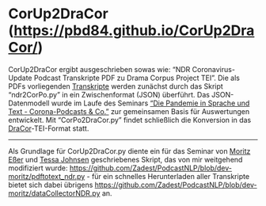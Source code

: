 # CorUp2DraCor (https://pbd84.github.io/CorUp2DraCor/)

CorUp2DraCor ergibt ausgeschrieben sowas wie: “NDR Coronavirus-Update Podcast Transkripte PDF zu Drama Corpus Project TEI”. Die als PDFs vorliegenden [Transkripte](https://www.ndr.de/nachrichten/info/Coronavirus-Update-Die-Podcast-Folgen-als-Skript,podcastcoronavirus102.html) werden zunächst durch das Skript “ndr2CorPo.py” in ein Zwischenformat (JSON) überführt. Das JSON-Datenmodell wurde im Laufe des Seminars [“Die Pandemie in Sprache und Text - Corona-Podcasts & Co.”](https://lehre.idh.uni-koeln.de/lehrveranstaltungen/sosem21/die-pandemie-in-sprache-und-text-corona-podcasts-und-co/) zur gemeinsamen Basis für Auswertungen entwickelt. Mit “CorPo2DraCor.py” findet schließlich die Konversion in das [DraCor](https://dracor.org/)-TEI-Format statt.

---
Als Grundlage für CorUp2DraCor.py diente ein für das Seminar von [Moritz Eßer](https://github.com/Zadest) und [Tessa Johnsen](https://github.com/tessajo) geschriebenes Skript, das von mir weitgehend modifiziert wurde: https://github.com/Zadest/PodcastNLP/blob/dev-moritz/pdftotext_ndr.py - für ein schnelles Herunterladen aller Transkripte bietet sich dabei übrigens https://github.com/Zadest/PodcastNLP/blob/dev-moritz/dataCollectorNDR.py an.
